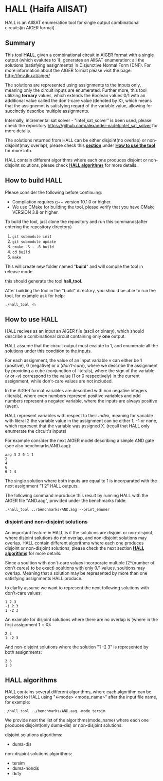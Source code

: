 # HALL (Haifa AllSAT)

HALL is an AllSAT enumeration tool for single output combinational circuits(in AIGER format).

## Summary

This tool **HALL**, given a combinational circuit in AIGER format with a single output (which evalutes to 1), generates an AllSAT enumeration: all the solutions (satisfying assignments) in Disjunctive Normal Form (DNF). For more information about the AIGER format please visit the page: http://fmv.jku.at/aiger/

The solutions are represented using assignments to the inputs only, meaning only the circuit inputs are enumerated.
Further more, this tool utilizing **ternary** values, which extends the Boolean values 0/1 with an additional value called the don't-care value (denoted by X), which means that the assignemnt is satisfying regard of the variable value, allowing for succinctly describe multiple assignments.

Internally, incremental sat solver - "intel_sat_solver" is been used, please check the repository https://github.com/alexander-nadel/intel_sat_solver for more details.

The solutions returned from HALL can be either disjoint(no overlap) or non-disjoint(may overlap), please check this [**section**](#disjoint-and-non-disjoint-solutions) under [**How to use the tool**](#how-to-use-the-tool) for more info.

HALL contain different algorithms where each one produces disjoint or non-disjoint solutions, please check [**HALL algorithms**](#hall-algorithms) for more details.

## How to build HALL

Please consider the following before continuing: 
- Compilation requires g++ version 10.1.0 or higher.
- We use CMake for building the tool, please verify that you have CMake VERSION 3.8 or higher.

To build the tool, just clone the repository and run this commands(after entering the repository directory)

1.  ```git submodule init```
2.  ```git submodule update```
3.	```cmake -S . -B build```
4.  ```cd build```
5.  ```make```

This will create new folder named "**build**" and will compile the tool in release mode.

this should generate the tool **hall_tool**.

After building the tool in the "build" directory, you should be able to run the tool, for example ask for help:

```
./hall_tool -h
```

## How to use HALL

HALL recives as an input an AIGER file (ascii or binary), which should describe a combinational circuit containing only **one** output.

HALL assume that the circuit output must evalute to 1, and enumerate all the solutions under this condition to the inputs.

For each assignment, the value of an input variable v can either be 1 (positive), 0 (negative) or x (*don't-care*), where we describe the assignment by providing a cube (conjunction of literals), where the sign of the variable (v or -v) correspond to the value (1 or 0 respectively) in the current assignment, while don't-care values are not included.

In the AIGER format variables are described with non negative integers (literals), where even numbers represent positive variables and odd numbers represent a negated variable, where the inputs are always positive (even).

HALL represent variables with respect to their *index*, meaning for variable with literal 2 the variable value in the assignment can be either 1, -1 or none, which represent that the variable was assigned X. (recall that HALL only enumerate the circuit's inputs)

For example consider the next AIGER model describing a simple AND gate (see also benchmarks/AND.aag):

```
aag 3 2 0 1 1
2
4
6
6 2 4
```
The single solution where both inputs are equal to 1 is incorparated with the next assignment "1 2" HALL outputs.

The following command reproduce this result by running HALL with the AIGER file "AND.aag", provided under the benchmarks folde:

```
./hall_tool ../benchmarks/AND.aag --print_enumer
```

### disjoint and non-disjoint solutions

An important feature in HALL is if the solutions are disjoint or non-disjoint, where disjoint solutions do not overlap, and non-disjoint solutions may overlap.
HALL contain different algorithms where each one produces disjoint or non-disjoint solutions, please check the next section [**HALL algorithms**](#hall-algorithms) for more details.

Since a soultion with don't-care values incorporate multiple (2^{number of don't cares} to be exact) soultions with only 0/1 values, soultions may overlap. Meaning that a solution may be represented by more than one satisfying assignments HALL produce. 


to clarfiy assume we want to represent the next following solutions with don't-care values:

```
1 2 3
-1 2 3
1 -2 3
```
An example for disjoint solutions where there are no overlap is (where in the first assignment 1 = X):

```
2 3 
1 -2 3
```

And non-disjoint solutions where the solution "1 -2 3" is represented by both assignments:

```
2 3
1 3
```


## HALL algorithms

HALL contains several different algorithms, where each algorithm can be provided to HALL using "<-mode> <mode_name>" after the input file name, for example:

```
./hall_tool ../benchmarks/AND.aag -mode tersim
```

We provide next the list of the algorithms(mode_name) where each one produces disjoint(only duma-dis) or non-disjoint solutions:

disjoint solutions algorithms:

- duma-dis

non-disjoint solutions algorithms:

- tersim
- duma-nondis
- duty
